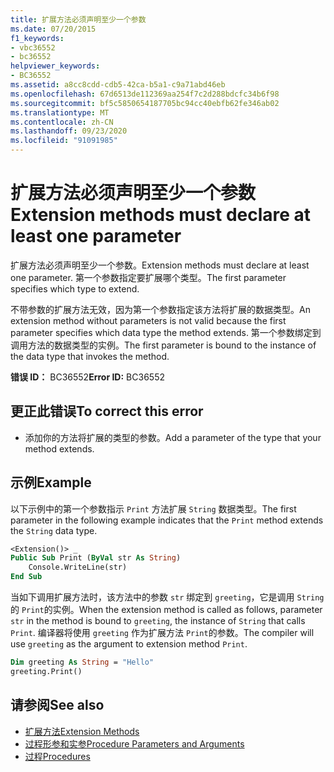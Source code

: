 ```yaml
---
title: 扩展方法必须声明至少一个参数
ms.date: 07/20/2015
f1_keywords:
- vbc36552
- bc36552
helpviewer_keywords:
- BC36552
ms.assetid: a8cc8cdd-cdb5-42ca-b5a1-c9a71abd46eb
ms.openlocfilehash: 67d6513de112369aa254f7c2d288bdcfc34b6f98
ms.sourcegitcommit: bf5c5850654187705bc94cc40ebfb62fe346ab02
ms.translationtype: MT
ms.contentlocale: zh-CN
ms.lasthandoff: 09/23/2020
ms.locfileid: "91091985"
---
```

# <a name="extension-methods-must-declare-at-least-one-parameter"></a><span data-ttu-id="e4d25-102">扩展方法必须声明至少一个参数</span><span class="sxs-lookup"><span data-stu-id="e4d25-102">Extension methods must declare at least one parameter</span></span>

<span data-ttu-id="e4d25-103">扩展方法必须声明至少一个参数。</span><span class="sxs-lookup"><span data-stu-id="e4d25-103">Extension methods must declare at least one parameter.</span></span> <span data-ttu-id="e4d25-104">第一个参数指定要扩展哪个类型。</span><span class="sxs-lookup"><span data-stu-id="e4d25-104">The first parameter specifies which type to extend.</span></span>  
  
 <span data-ttu-id="e4d25-105">不带参数的扩展方法无效，因为第一个参数指定该方法将扩展的数据类型。</span><span class="sxs-lookup"><span data-stu-id="e4d25-105">An extension method without parameters is not valid because the first parameter specifies which data type the method extends.</span></span> <span data-ttu-id="e4d25-106">第一个参数绑定到调用方法的数据类型的实例。</span><span class="sxs-lookup"><span data-stu-id="e4d25-106">The first parameter is bound to the instance of the data type that invokes the method.</span></span>  
  
 <span data-ttu-id="e4d25-107">**错误 ID：** BC36552</span><span class="sxs-lookup"><span data-stu-id="e4d25-107">**Error ID:** BC36552</span></span>  
  
## <a name="to-correct-this-error"></a><span data-ttu-id="e4d25-108">更正此错误</span><span class="sxs-lookup"><span data-stu-id="e4d25-108">To correct this error</span></span>  
  
- <span data-ttu-id="e4d25-109">添加你的方法将扩展的类型的参数。</span><span class="sxs-lookup"><span data-stu-id="e4d25-109">Add a parameter of the type that your method extends.</span></span>  
  
## <a name="example"></a><span data-ttu-id="e4d25-110">示例</span><span class="sxs-lookup"><span data-stu-id="e4d25-110">Example</span></span>  

 <span data-ttu-id="e4d25-111">以下示例中的第一个参数指示 `Print` 方法扩展 `String` 数据类型。</span><span class="sxs-lookup"><span data-stu-id="e4d25-111">The first parameter in the following example indicates that the `Print` method extends the `String` data type.</span></span>  
  
```vb  
<Extension()> _  
Public Sub Print (ByVal str As String)  
    Console.WriteLine(str)  
End Sub  
```  
  
 <span data-ttu-id="e4d25-112">当如下调用扩展方法时，该方法中的参数 `str` 绑定到 `greeting`，它是调用 `String` 的 `Print`的实例。</span><span class="sxs-lookup"><span data-stu-id="e4d25-112">When the extension method is called as follows, parameter `str` in the method is bound to `greeting`, the instance of `String` that calls `Print`.</span></span> <span data-ttu-id="e4d25-113">编译器将使用 `greeting` 作为扩展方法 `Print`的参数。</span><span class="sxs-lookup"><span data-stu-id="e4d25-113">The compiler will use `greeting` as the argument to extension method `Print`.</span></span>  
  
```vb  
Dim greeting As String = "Hello"  
greeting.Print()  
```  
  
## <a name="see-also"></a><span data-ttu-id="e4d25-114">请参阅</span><span class="sxs-lookup"><span data-stu-id="e4d25-114">See also</span></span>

- [<span data-ttu-id="e4d25-115">扩展方法</span><span class="sxs-lookup"><span data-stu-id="e4d25-115">Extension Methods</span></span>](../programming-guide/language-features/procedures/extension-methods.md)
- [<span data-ttu-id="e4d25-116">过程形参和实参</span><span class="sxs-lookup"><span data-stu-id="e4d25-116">Procedure Parameters and Arguments</span></span>](../programming-guide/language-features/procedures/procedure-parameters-and-arguments.md)
- [<span data-ttu-id="e4d25-117">过程</span><span class="sxs-lookup"><span data-stu-id="e4d25-117">Procedures</span></span>](../programming-guide/language-features/procedures/index.md)
